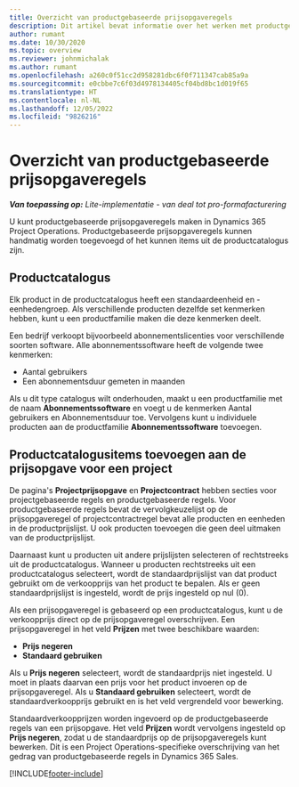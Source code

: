 ```yaml
---
title: Overzicht van productgebaseerde prijsopgaveregels
description: Dit artikel bevat informatie over het werken met productgebaseerde prijsopgaveregels.
author: rumant
ms.date: 10/30/2020
ms.topic: overview
ms.reviewer: johnmichalak
ms.author: rumant
ms.openlocfilehash: a260c0f51cc2d958281dbc6f0f711347cab85a9a
ms.sourcegitcommit: e0cbbe7c6f03d4978134405cf04bd8bc1d019f65
ms.translationtype: HT
ms.contentlocale: nl-NL
ms.lasthandoff: 12/05/2022
ms.locfileid: "9826216"
---
```

# <a name="product-based-quote-lines-overview"></a>Overzicht van productgebaseerde prijsopgaveregels

_**Van toepassing op:** Lite-implementatie - van deal tot pro-formafacturering_

U kunt productgebaseerde prijsopgaveregels maken in Dynamics 365 Project Operations. Productgebaseerde prijsopgaveregels kunnen handmatig worden toegevoegd of het kunnen items uit de productcatalogus zijn.

## <a name="product-catalog"></a>Productcatalogus

Elk product in de productcatalogus heeft een standaardeenheid en -eenhedengroep. Als verschillende producten dezelfde set kenmerken hebben, kunt u een productfamilie maken die deze kenmerken deelt. 

Een bedrijf verkoopt bijvoorbeeld abonnementslicenties voor verschillende soorten software. Alle abonnementssoftware heeft de volgende twee kenmerken:

- Aantal gebruikers
- Een abonnementsduur gemeten in maanden

Als u dit type catalogus wilt onderhouden, maakt u een productfamilie met de naam **Abonnementssoftware** en voegt u de kenmerken Aantal gebruikers en Abonnementsduur toe. Vervolgens kunt u individuele producten aan de productfamilie **Abonnementssoftware** toevoegen.

## <a name="add-product-catalog-items-to-a-project-quote"></a>Productcatalogusitems toevoegen aan de prijsopgave voor een project

De pagina's **Projectprijsopgave** en **Projectcontract** hebben secties voor projectgebaseerde regels en productgebaseerde regels. Voor productgebaseerde regels bevat de vervolgkeuzelijst op de prijsopgaveregel of projectcontractregel bevat alle producten en eenheden in de productprijslijst. U ook producten toevoegen die geen deel uitmaken van de productprijslijst.

Daarnaast kunt u producten uit andere prijslijsten selecteren of rechtstreeks uit de productcatalogus. Wanneer u producten rechtstreeks uit een productcatalogus selecteert, wordt de standaardprijslijst van dat product gebruikt om de verkoopprijs van het product te bepalen. Als er geen standaardprijslijst is ingesteld, wordt de prijs ingesteld op nul (0).

Als een prijsopgaveregel is gebaseerd op een productcatalogus, kunt u de verkoopprijs direct op de prijsopgaveregel overschrijven. Een prijsopgaveregel in het veld **Prijzen** met twee beschikbare waarden:

- **Prijs negeren**
- **Standaard gebruiken**

Als u **Prijs negeren** selecteert, wordt de standaardprijs niet ingesteld. U moet in plaats daarvan een prijs voor het product invoeren op de prijsopgaveregel. Als u **Standaard gebruiken** selecteert, wordt de standaardverkoopprijs gebruikt en is het veld vergrendeld voor bewerking.

Standaardverkoopprijzen worden ingevoerd op de productgebaseerde regels van een prijsopgave. Het veld **Prijzen** wordt vervolgens ingesteld op **Prijs negeren**, zodat u de standaardprijs op de prijsopgaveregels kunt bewerken. Dit is een Project Operations-specifieke overschrijving van het gedrag van productgebaseerde regels in Dynamics 365 Sales.


[!INCLUDE[footer-include](../../includes/footer-banner.md)]
